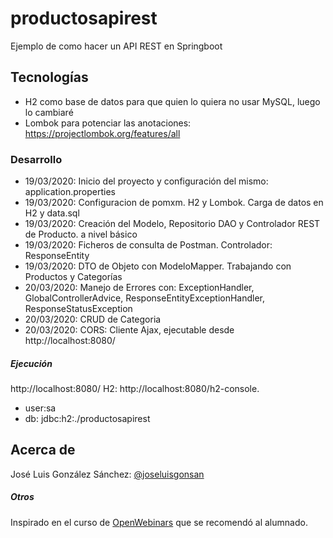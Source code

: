 # productosapirest
Ejemplo de como hacer un API REST en Springboot

## Tecnologías
* H2 como base de datos para que quien lo quiera no usar MySQL, luego lo cambiaré
* Lombok para potenciar las anotaciones: https://projectlombok.org/features/all

### Desarrollo
* 19/03/2020: Inicio del proyecto y configuración del mismo: application.properties
* 19/03/2020: Configuracion de pomxm. H2 y Lombok. Carga de datos en H2 y data.sql
* 19/03/2020: Creación del Modelo, Repositorio DAO y Controlador REST de Producto. a nivel básico
* 19/03/2020: Ficheros de consulta de Postman. Controlador: ResponseEntity
* 19/03/2020: DTO de Objeto con ModeloMapper. Trabajando con Productos y Categorías
* 20/03/2020: Manejo de Errores con: ExceptionHandler, GlobalControllerAdvice, ResponseEntityExceptionHandler,  ResponseStatusException
* 20/03/2020: CRUD de Categoria
* 20/03/2020: CORS: Cliente Ajax, ejecutable desde http://localhost:8080/

##### Ejecución
http://localhost:8080/
H2: http://localhost:8080/h2-console. 
* user:sa
* db: jdbc:h2:./productosapirest

## Acerca de
José Luis González Sánchez: [@joseluisgonsan](https://twitter.com/joseluisgonsan)

##### Otros
Inspirado en el curso de [OpenWebinars](https://openwebinars.net/academia/portada/api-rest-spring-boot/) que se recomendó al alumnado.
